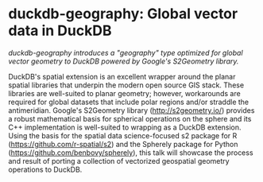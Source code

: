#  duckdb-geography: Global vector data in DuckDB

*duckdb-geography introduces a "geography" type optimized for global vector geometry to DuckDB powered by Google's S2Geometry library.*

DuckDB's spatial extension is an excellent wrapper around the planar spatial libraries that underpin the modern open source GIS stack. These libraries are well-suited to planar geometry; however, workarounds are required for global datasets that include polar regions and/or straddle the antimeridian. Google's S2Geometry library (http://s2geometry.io/) provides a robust mathematical basis for spherical operations on the sphere and its C++ implementation is well-suited to wrapping as a DuckDB extension. Using the basis for the spatial data science-focused s2 package for R (https://github.com/r-spatial/s2) and the Spherely package for Python (https://github.com/benbovy/spherely), this talk will showcase the process and result of porting a collection of vectorized geospatial geometry operations to DuckDB.

